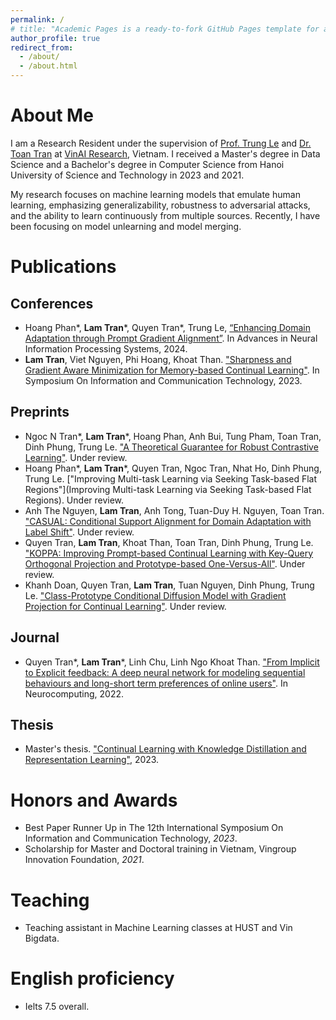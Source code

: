 ```yaml
---
permalink: /
# title: "Academic Pages is a ready-to-fork GitHub Pages template for academic personal websites"
author_profile: true
redirect_from: 
  - /about/
  - /about.html
---
```


<span class='anchor' id='about-me'></span>

# About Me

I am a Research Resident under the supervision of [Prof. Trung Le](https://scholar.google.com.vn/citations?user=gysdMxwAAAAJ&hl=vi) and [Dr. Toan Tran](https://scholar.google.com.vn/citations?user=PnwSuNMAAAAJ&hl=vi) at [VinAI Research](https://www.vinai.io), Vietnam. I received a Master's degree in Data Science and a Bachelor's degree in Computer Science from Hanoi University of Science and Technology in 2023 and 2021.

My research focuses on machine learning models that emulate human learning, emphasizing generalizability, robustness to adversarial attacks, and the ability to learn continuously from multiple sources. Recently, I have been focusing on model unlearning and model merging.

<!-- # 🔥 News

- *September 2024*: Our paper [Enhancing domain adaptation through prompt gradient alignment](https://arxiv.org/abs/2406.09353) is accepted to NeurIPS 2024.
- *May 2024*: Our paper [Cold-start Recommendation by Personalized Embedding Region Elicitation](https://arxiv.org/abs/2406.00973) is accepted to UAI 2024! -->

<span class='anchor' id='publication_id'></span>
# Publications
## Conferences
- Hoang Phan\*, **Lam Tran**\*, Quyen Tran\*, Trung Le, [“Enhancing Domain Adaptation through Prompt Gradient Alignment”](https://arxiv.org/abs/2406.09353). In Advances in Neural Information Processing Systems, 2024.
- **Lam Tran**, Viet Nguyen, Phi Hoang, Khoat Than. ["Sharpness and Gradient Aware Minimization for Memory-based Continual Learning"](http://tunglamlqddb.github.io/files/soict2023-113.pdf). In Symposium On Information and Communication Technology, 2023.

## Preprints
- Ngoc N Tran\*, **Lam Tran**\*, Hoang Phan, Anh Bui, Tung Pham, Toan Tran, Dinh Phung, Trung Le. ["A Theoretical Guarantee for Robust Contrastive Learning"](https://arxiv.org/abs/2311.09671). Under review.
- Hoang Phan\*, **Lam Tran**\*, Quyen Tran, Ngoc Tran, Nhat Ho, Dinh Phung, Trung Le. ["Improving Multi-task Learning via Seeking Task-based Flat Regions"](Improving Multi-task Learning via Seeking Task-based Flat Regions). Under review.
- Anh The Nguyen, **Lam Tran**, Anh Tong, Tuan-Duy H. Nguyen, Toan Tran. ["CASUAL: Conditional Support Alignment for Domain Adaptation with Label Shift"](https://arxiv.org/abs/2305.18458). Under review.
- Quyen Tran, **Lam Tran**, Khoat Than, Toan Tran, Dinh Phung, Trung Le. ["KOPPA: Improving Prompt-based Continual Learning with Key-Query Orthogonal Projection and Prototype-based One-Versus-All"](https://arxiv.org/pdf/2311.15414). Under review.
- Khanh Doan, Quyen Tran, **Lam Tran**, Tuan Nguyen, Dinh Phung, Trung Le. ["Class-Prototype Conditional Diffusion Model with Gradient Projection for Continual Learning"](https://arxiv.org/abs/2312.06710). Under review.

## Journal
- Quyen Tran\*, **Lam Tran**\*, Linh Chu, Linh Ngo Khoat Than. ["From Implicit to Explicit feedback: A deep neural network for modeling sequential behaviours and long-short term preferences of online users"](https://arxiv.org/abs/2107.12325). In Neurocomputing, 2022.

## Thesis
- Master's thesis. ["Continual Learning with Knowledge Distillation and Representation Learning"](http://tunglamlqddb.github.io/files/LamTT_Master_Thesis.pdf), 2023.

# Honors and Awards
<span class='anchor' id='Honors-Awards_id'></span>
- Best Paper Runner Up in The 12th International Symposium On Information and Communication Technology, _2023_.
- Scholarship for Master and Doctoral training in Vietnam, Vingroup Innovation Foundation, _2021_.

# Teaching
<span class='anchor' id='teaching_id'></span>
- Teaching assistant in Machine Learning classes at HUST and Vin Bigdata.

# English proficiency
<span class='anchor' id='english_id'></span>
- Ielts 7.5 overall.